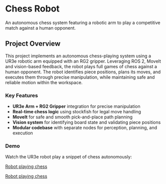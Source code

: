 # Chess Robot

An autonomous chess system featuring a robotic arm to play a competitive match against a human opponent. 

## Project Overview

This project implements an autonomous chess-playing system using a UR3e robotic arm equipped with an RG2 gripper. Leveraging ROS 2, MoveIt and vision-based feedback, the robot plays full games of chess against a human opponent. The robot identifies piece positions, plans its moves, and executes them through precise manipulation, while maintaining safe and reliable motion within the workspace. 

### Key Features

- **UR3e Arm + RG2 Gripper** integration for precise manipulation
- **Real-time chess logic** using stockfish for legal move handling
- **MoveIt** for safe and smooth pick-and-place path planning
- **Vision system** for identifying board state and validating piece positions
- **Modular codebase** with separate nodes for perception, planning, and execution

### Demo

Watch the UR3e robot play a snippet of chess autonomously:

[Robot playing chess](https://youtube.com/shorts/CKr70euElMs?feature=share)

[Robot playing chess](https://youtube.com/shorts/n04GHHTmyB4?feature=share)
